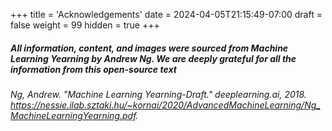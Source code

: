 +++
title = 'Acknowledgements'
date = 2024-04-05T21:15:49-07:00
draft = false
weight = 99
hidden = true
+++

##### All information, content, and images were sourced from Machine Learning Yearning by Andrew Ng. We are deeply grateful for all the information from this open-source text

###### Ng, Andrew. "Machine Learning Yearning-Draft." deeplearning.ai, 2018. https://nessie.ilab.sztaki.hu/~kornai/2020/AdvancedMachineLearning/Ng_MachineLearningYearning.pdf.
